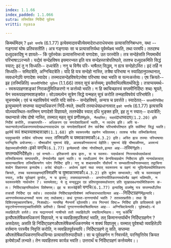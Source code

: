 ```yaml
---
index: 1.1.66
index_padded: 1.1.066
sutra: तस्मिन्नित निर्दिष्टे पूर्वस्य
vritti: nyasa

---
```

किमर्थमिदम् ? `इको यणचि` (6.1.77) इत्येवमादावचीत्येवमादेराधाराधेयभावः
प्रत्यासत्तिनिबन्धनः, यथा -- गङ्गायां घोषः प्रतिवसतीति। अत्र गङ्गायाः सा च प्रत्यासत्तिर्यथा पूर्वमपेक्ष्य भवति, तथा परमपि। ततदश्च दध्युदकादिषु न ज्ञायते-- किं पूर्वस्येकः प्रत्यासत्तिभाजो यणादेशः, उत परस्येति। तत्र सन्देहेसति नियमार्थेयं परिभाषाऽऽरभ्यते। यद्येवं सन्देहविषय इयमारभ्यत इति यत्र सन्देहस्तत्रोपतिष्ठते,
ततश्च दध्युदकमिति सिद्धं स्यात्; इदं तु न सिध्यति-- दध्यत्रेति। ननु च विनैव परि-
भाषैतत् सिद्धम्, न ह्यत्र सन्देहोऽस्ति। इदं तर्हि न सिध्यति-- समिदत्रेति, अग्निचिदत्रेति। यदि हि यत्र सन्देहो नास्ति, तत्रैषा परिभाषा न स्यादिहानुपस्थानात्,
व्यवधानेऽपि यणादेशः स्यादेव। तस्मादसन्देहविषयेऽप्येषा परिभाषा यथा भवति स यत्नःकर्त्तव्यः। एष क्रियते-- इह (तस्मिन्निति) `सप्तमीनिर्दिष्टे पूर्वस्य` (1.1.66)
तावत् सूत्रं कर्त्तव्यम्; इयतैवाभिलषितार्थसिद्धेः। तत्राप्ययमर्थः-- स्वरूपग्रहणशङ्कां निराकर्तुमितिकरणो न कर्त्तव्यो भवति। न हि क्वचिच्छास्त्रं सप्तमीनिर्दिष्टः शब्दः श्रूयते, येन स्वरूपग्रहणमाशङ्क्येत। सोऽयमल्पेन सूत्रेण सिद्धे यन्महत्
सूत्रं करोति तन्महाविषयेयं परिभाषेति। सूचनार्थम्। एवं च महाविषयेयं भवति यदि
सर्वत्र-- सन्देहविषये, अन्यत्र च प्रवर्त्तते।
स्यादेतत्-- `सप्तमीनिर्दिष्ट` इत्युच्यमाने सप्तम्या यद्यप्यधिकरणं निर्दि-श्यते, तथापि तस्याधेयप्रधानत्वात् `इको यणचि` (6.1.77) इत्यत्राचि योल्व्यवस्थित-स्तस्मिन् यणादेशो विज्ञायते, ततश्चेहैव स्यात् दधि भुङ्क्त इति, इह तु न स्यात्-- दध्यत्रेति; यथान्यासे त्वेष दोषो नास्ति, तस्मात् महत् सूत्रं प्रणीतम्` इति, नैतदस्ति; यदयं `दाधाघ्वदाप्` (1.2.20) इति निर्देशं करोति, तज्ज्ञापयति-- अधिकरण
एव यणादेशादिकार्यं भवति, न त्वाधेय इति। अपि च-यथान्यासेऽप्यधिकरणस्यादेयप्रधानत्वादाधेय एव यणादेशादिकार्यं तेन सर्वत्रैषा परिभाषोपतिष्ठत इति सर्वमिष्टं सिद्धं भवति।
इह `स्वं रूपं शब्दस्याशब्दसञ्ज्ञा`(1.1.68) इति स्वरूपस्यैव ग्रहणेन
भवितव्यम्। ततश्च यत्रैव तस्मिन्नित्येतत् पदमुच्चार्यते तत्रैवेयं परिभाषा स्यात् `तस्मिन्नणि च यष्माकास्माकौ` (4.3.2) इति। अस्ति ह्यत्र तस्याः परिभाषायाः
परनिवृत्तिः प्रयोजनम्-- यौष्माकीणं युष्मभ्यं देहि, आस्माकीनमस्मभ्यं देहीति।
युष्मभ्यं देहि यौष्माकीणम्, अस्मभ्यं देह्यास्माकीनमिति। `इको यणचि` (6.1.77)
इत्येवमादौ त्वेषा नोपतिष्ठते,इत्यत आह-- `तस्मिन्` इति।
`सप्तम्यर्थनिर्देशे` इति। एवं मन्यते-- इतिकरणो ह्यत्र कृतः, स च स्वरूप-
पदार्थकत्वं निरस्यार्थपदार्थकत्वं तस्मिन्नित्यस्य सम्पादयति, तेनार्थस्यैव ग्रहणं भवति। स त्वर्थोऽवश्यं येन केनचिचछब्देन निर्देष्टव्य इति नानार्थकत्वात् सामान्यवाचिना तस्मिन्नित्यनेन पदेन निर्दिष्ट इति।
ननु च शब्दस्यार्थेन पौर्वापर्यं न सम्भवतीत्यर्थेनासम्भवात् तद्वाचिना
शब्देन विज्ञास्यत इत्यदोषः। अत्रेदं चोद्यते-- अर्थस्य ग्रहणं यथा स्यात् स्वरूपस्य च ग्रहणं मा भूदित्येवमर्थमितिकरणः क्रियते, तच्च स्वरूपग्रहणम् `तस्मिन्नणि च
युष्माकास्माकौ`
(4.3.2) इति सूत्रेण सम्भाव्यते; यदि च स्वरूपग्रहणं स्यात्, तत्रैव पूर्वग्रहणं कुर्यात्, न च कृतम्; तसमादवगम्यते-- अन्तरेणापीतिकरणमर्थस्यैव ग्रहणं भविष्यति, न स्वरूपस्येति नार्थस्तेन ?। स्तयमेतत्; ये तु मन्दवुद्ध्य एव प्रतिपत्तुमसमर्थास्तान् प्रति सुखावबधनार्थमितिकरणः क-तः। निर्दिष्टग्रहणमिदर्थस्य विशेषणम्। इह च
शास्त्रे `इको यणचि` (6.1.77) इत्यादिषु वाक्येषु यत्र सप्तम्यर्थोऽस्ति तत्रासौ
निर्दिष्ट एव सर्वत्र। तदपार्थकं निर्दिष्टग्रहणविशेषणं व्यभिचाराभावादित्यत आह--
`निर्दिष्टग्रहणम्` इत्यादि। आनन्तर्यमव्यवधानमर्थो यस्य तत् तथोक्तम्। कथं पुनस्त-दानन्तर्यार्थं भवति ? ततस्तत्प्रतीतेः। तथा हि दिशिरयमुच्चारणक्रियः, निःशब्दोऽ-
प्ययमिह नैरन्तर्यं द्योतयति। तत्र निरन्तरं दिष्टः= निर्दिष्ट इति प्रादिसमासे
कृते स्फुटमेनानन्तरमुच्चारितमिति प्रतीयते।
किमर्थं पुनरानन्तर्यमाश्रितमित्यत आह-- अग्निचिदत्रेत्यादि। पूर्वशब्दोऽ-यं व्यवहितेऽपि वर्त्तते। तत्र यद्यानन्तर्य नाश्रीयते ततो व्यवहितेऽपि स्यादित्यभिप्रायः। ननु च `अचि` इत्यौपश्लेषिकमधिकरणं विज्ञायते, न च व्यवहितमुपश्लिष्टं
भवति, तत् किमानन्तर्यार्थेन निर्दिष्टग्रहणेन ? असदेतत्; असति हि निर्दिष्ट्ग्रहणऔपश्लेषिकमधिकरणमेव न शक्यं विज्ञातुम्। यस्मात् पूर्वशब्दो व्यवहितेऽपि
वर्त्तमानः परस्यैव निवृत्तिं करोति, न व्यवहितपूर्वस्यापि। निर्दिष्टग्रहणे तु सति, सप्तम्या औपश्लेषिकाधिकरणाभिधायिन्याः प्रत्यासत्तिरुपादीयते। सा च पूर्वग्रहणेन न निवर्त्त्यते, परनिवृत्तिरेव क्रियत इत्येषोऽर्थो लभ्यते। तेन व्यवहितस्य कार्यन्न भवति। उत्तरार्थं च निर्दिष्टग्रहणं कर्त्तव्यमेव।।